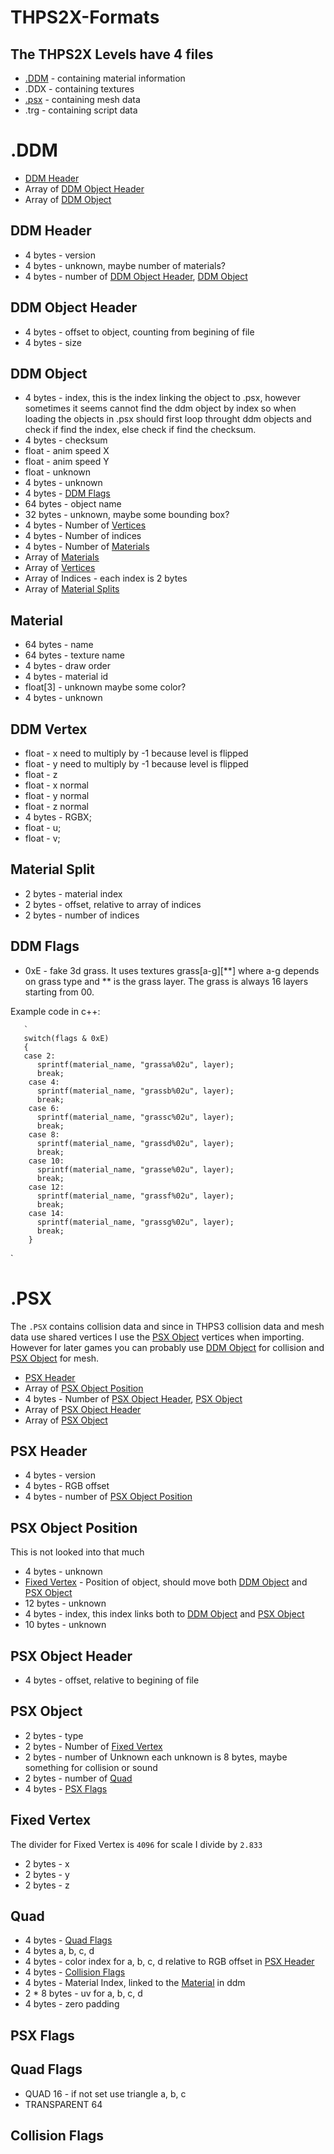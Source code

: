 # THPS2X-Formats

## The THPS2X Levels have 4 files
* [.DDM](#ddm) - containing material information
* .DDX - containing textures
* [.psx](#psx) - containing mesh data
* .trg - containing script data


# .DDM
* [DDM Header](#ddm-header)
* Array of [DDM Object Header](#ddm-object-header)
* Array of [DDM Object](#ddm-object)

## DDM Header

* 4 bytes - version
* 4 bytes - unknown, maybe number of materials?
* 4 bytes - number of [DDM Object Header](#ddm-object-header), [DDM Object](#ddm-object)

## DDM Object Header
* 4 bytes - offset to object, counting from begining of file
* 4 bytes - size



## DDM Object
* 4 bytes - index, this is the index linking the object to .psx, however sometimes it seems cannot find the ddm object by index so when loading the objects in .psx should first loop throught ddm objects and check if find the index, else check if find the checksum.
* 4 bytes - checksum
* float - anim speed X
* float - anim speed Y
* float - unknown
* 4 bytes - unknown
* 4 bytes - [DDM Flags](#ddm-flags)
* 64 bytes - object name
* 32 bytes - unknown, maybe some bounding box?
* 4 bytes - Number of [Vertices](#ddm-vertex)
* 4 bytes - Number of indices
* 4 bytes - Number of [Materials](#material)
* Array of [Materials](#material)
* Array of [Vertices](#ddm-vertex)
* Array of Indices - each index is 2 bytes
* Array of [Material Splits](#material-split)

## Material
* 64 bytes - name
* 64 bytes - texture name
* 4 bytes - draw order
* 4 bytes - material id
* float[3] - unknown maybe some color?
* 4 bytes - unknown

## DDM Vertex
* float - x need to multiply by -1 because level is flipped
* float - y need to multiply by -1 because level is flipped
* float - z
* float - x normal
* float - y normal
* float - z normal
* 4 bytes - RGBX;
* float - u;
* float - v;

## Material Split
* 2 bytes - material index
* 2 bytes - offset, relative to array of indices
* 2 bytes - number of indices

## DDM Flags
* 0xE - fake 3d grass. It uses textures grass[a-g][**] where a-g depends on grass type and ** is the grass layer.
The grass is always 16 layers starting from 00.

Example code in c++:

       `
       switch(flags & 0xE)
       {
       case 2:
          sprintf(material_name, "grassa%02u", layer);
          break;
        case 4:
          sprintf(material_name, "grassb%02u", layer);
          break;
        case 6:
          sprintf(material_name, "grassc%02u", layer);
          break;
        case 8:
          sprintf(material_name, "grassd%02u", layer);
          break;
        case 10:
          sprintf(material_name, "grasse%02u", layer);
          break;
        case 12:
          sprintf(material_name, "grassf%02u", layer);
          break;
        case 14:
          sprintf(material_name, "grassg%02u", layer);
          break;
        }
`
          







# .PSX
The `.PSX` contains collision data and since in THPS3 collision data and mesh data use shared vertices I use the [PSX Object](#psx-object) vertices when importing.
However for later games you can probably use [DDM Object](#ddm-object) for collision and [PSX Object](#psx-object) for mesh.
* [PSX Header](#psx-header)
* Array of [PSX Object Position](#psx-object-position)
* 4 bytes - Number of [PSX Object Header](#psx-object-header), [PSX Object](#psx-object)
* Array of [PSX Object Header](#psx-object-header)
* Array of [PSX Object](#psx-object)


## PSX Header
* 4 bytes - version
* 4 bytes - RGB offset
* 4 bytes - number of [PSX Object Position](#psx-object-position)

## PSX Object Position
This is not looked into that much
* 4 bytes - unknown
* [Fixed Vertex](#fixed-vertex) - Position of object, should move both [DDM Object](#ddm-object) and [PSX Object](#psx-object)
* 12 bytes - unknown
* 4 bytes - index, this index links both to [DDM Object](#ddm-object) and [PSX Object](#psx-object)
* 10 bytes - unknown

## PSX Object Header
* 4 bytes - offset, relative to begining of file

## PSX Object
* 2 bytes - type
* 2 bytes - Number of [Fixed Vertex](#fixed-vertex)
* 2 bytes - number of Unknown each unknown is 8 bytes, maybe something for collision or sound
* 2 bytes - number of [Quad](#quad)
* 4 bytes - [PSX Flags](#psx-flags)



## Fixed Vertex
The divider for Fixed Vertex is `4096` for scale I divide by `2.833`
* 2 bytes - x 
* 2 bytes - y
* 2 bytes - z


## Quad
* 4 bytes - [Quad Flags](#quad-flags)
* 4 bytes a, b, c, d
* 4 bytes - color index for a, b, c, d relative to RGB offset in [PSX Header](#psx-header)
* 4 bytes - [Collision Flags](#collision-flags)
* 4 bytes - Material Index, linked to the [Material](#material) in ddm
* 2 * 8 bytes - uv for a, b, c, d
* 4 bytes - zero padding

## PSX Flags

## Quad Flags
* QUAD 16 - if not set use triangle a, b, c
* TRANSPARENT 64
## Collision Flags

